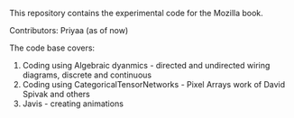 This repository contains the experimental code for the Mozilla book.

Contributors: Priyaa (as of now)

The code base covers: 

1. Coding using Algebraic dyanmics - directed and undirected wiring diagrams, discrete and continuous 
2. Coding using CategoricalTensorNetworks - Pixel Arrays work of David Spivak and others
3. Javis - creating animations